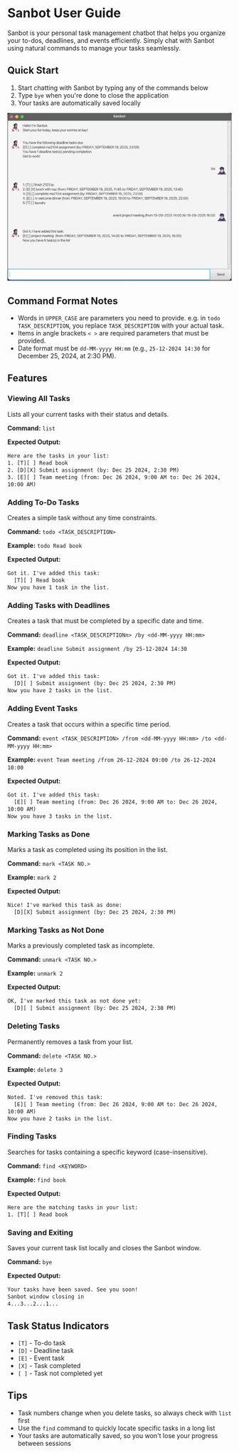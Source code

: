 # Sanbot User Guide

Sanbot is your personal task management chatbot that helps you organize your to-dos, deadlines, and events efficiently. Simply chat with Sanbot using natural commands to manage your tasks seamlessly.

## Quick Start

1. Start chatting with Sanbot by typing any of the commands below
2. Type `bye` when you're done to close the application
3. Your tasks are automatically saved locally

![Sanbot Interface](Ui.png)

## Command Format Notes

* Words in `UPPER_CASE` are parameters you need to provide. e.g. in `todo TASK_DESCRIPTION`, you replace `TASK_DESCRIPTION` with your actual task.
* Items in angle brackets `< >` are required parameters that must be provided.
* Date format must be `dd-MM-yyyy HH:mm` (e.g., `25-12-2024 14:30` for December 25, 2024, at 2:30 PM).

## Features

### Viewing All Tasks

Lists all your current tasks with their status and details.

**Command:** `list`

**Expected Output:**
```
Here are the tasks in your list:
1. [T][ ] Read book
2. [D][X] Submit assignment (by: Dec 25 2024, 2:30 PM)
3. [E][ ] Team meeting (from: Dec 26 2024, 9:00 AM to: Dec 26 2024, 10:00 AM)
```

### Adding To-Do Tasks

Creates a simple task without any time constraints.

**Command:** `todo <TASK_DESCRIPTION>`

**Example:** `todo Read book`

**Expected Output:**
```
Got it. I've added this task:
  [T][ ] Read book
Now you have 1 task in the list.
```

### Adding Tasks with Deadlines

Creates a task that must be completed by a specific date and time.

**Command:** `deadline <TASK_DESCRIPTIONn> /by <dd-MM-yyyy HH:mm>`

**Example:** `deadline Submit assignment /by 25-12-2024 14:30`

**Expected Output:**
```
Got it. I've added this task:
  [D][ ] Submit assignment (by: Dec 25 2024, 2:30 PM)
Now you have 2 tasks in the list.
```

### Adding Event Tasks

Creates a task that occurs within a specific time period.

**Command:** `event <TASK_DESCRIPTION> /from <dd-MM-yyyy HH:mm> /to <dd-MM-yyyy HH:mm>`

**Example:** `event Team meeting /from 26-12-2024 09:00 /to 26-12-2024 10:00`

**Expected Output:**
```
Got it. I've added this task:
  [E][ ] Team meeting (from: Dec 26 2024, 9:00 AM to: Dec 26 2024, 10:00 AM)
Now you have 3 tasks in the list.
```

### Marking Tasks as Done

Marks a task as completed using its position in the list.

**Command:** `mark <TASK NO.>`

**Example:** `mark 2`

**Expected Output:**
```
Nice! I've marked this task as done:
  [D][X] Submit assignment (by: Dec 25 2024, 2:30 PM)
```

### Marking Tasks as Not Done

Marks a previously completed task as incomplete.

**Command:** `unmark <TASK NO.>`

**Example:** `unmark 2`

**Expected Output:**
```
OK, I've marked this task as not done yet:
  [D][ ] Submit assignment (by: Dec 25 2024, 2:30 PM)
```

### Deleting Tasks

Permanently removes a task from your list.

**Command:** `delete <TASK NO.>`

**Example:** `delete 3`

**Expected Output:**
```
Noted. I've removed this task:
  [E][ ] Team meeting (from: Dec 26 2024, 9:00 AM to: Dec 26 2024, 10:00 AM)
Now you have 2 tasks in the list.
```

### Finding Tasks

Searches for tasks containing a specific keyword (case-insensitive).

**Command:** `find <KEYWORD>`

**Example:** `find book`

**Expected Output:**
```
Here are the matching tasks in your list:
1. [T][ ] Read book
```

### Saving and Exiting

Saves your current task list locally and closes the Sanbot window.

**Command:** `bye`

**Expected Output:**
```
Your tasks have been saved. See you soon!
Sanbot window closing in
4...3...2...1...
```

## Task Status Indicators

* `[T]` - To-do task
* `[D]` - Deadline task
* `[E]` - Event task
* `[X]` - Task completed
* `[ ]` - Task not completed yet

## Tips

* Task numbers change when you delete tasks, so always check with `list` first
* Use the `find` command to quickly locate specific tasks in a long list
* Your tasks are automatically saved, so you won't lose your progress between sessions